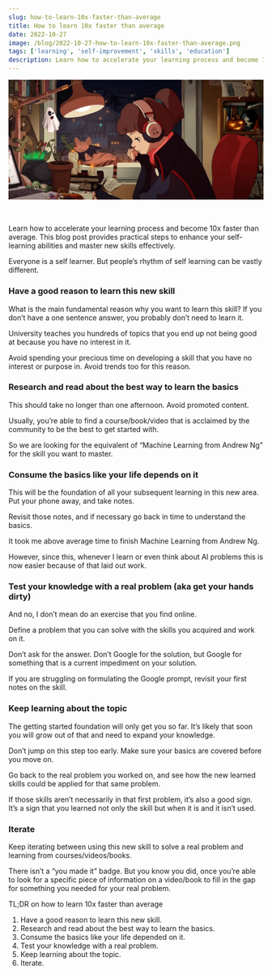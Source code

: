 ```yaml
---
slug: how-to-learn-10x-faster-than-average
title: How to learn 10x faster than average
date: 2022-10-27
image: /blog/2022-10-27-how-to-learn-10x-faster-than-average.png
tags: ['learning', 'self-improvement', 'skills', 'education']
description: Learn how to accelerate your learning process and become 10x faster than average. This blog post provides practical steps to enhance your self-learning abilities and master new skills effectively.
---
```


<p align="center">
    <img width="600" src="/blog/2022-10-27-how-to-learn-10x-faster-than-average.png"/>
</p>

<br />

Learn how to accelerate your learning process and become 10x faster than average. This blog post provides practical steps to enhance your self-learning abilities and master new skills effectively.

<!-- truncate -->

<div style={{borderTop: '1px solid #0088CC', margin: '1.5em 0'}} />

Everyone is a self learner. But people’s rhythm of self learning can be vastly different.

### Have a good reason to learn this new skill

What is the main fundamental reason why you want to learn this skill? If you don’t have a one sentence answer, you probably don’t need to learn it.

University teaches you hundreds of topics that you end up not being good at because you have no interest in it.

Avoid spending your precious time on developing a skill that you have no interest or purpose in. Avoid trends too for this reason.

### Research and read about the best way to learn the basics

This should take no longer than one afternoon. Avoid promoted content.

Usually, you’re able to find a course/book/video that is acclaimed by the community to be the best to get started with.

So we are looking for the equivalent of “Machine Learning from Andrew Ng” for the skill you want to master.

### Consume the basics like your life depends on it

This will be the foundation of all your subsequent learning in this new area. Put your phone away, and take notes.

Revisit those notes, and if necessary go back in time to understand the basics.

It took me above average time to finish Machine Learning from Andrew Ng.

However, since this, whenever I learn or even think about AI problems this is now easier because of that laid out work.

### Test your knowledge with a real problem (aka get your hands dirty)

And no, I don’t mean do an exercise that you find online.

Define a problem that you can solve with the skills you acquired and work on it.

Don’t ask for the answer. Don’t Google for the solution, but Google for something that is a current impediment on your solution.

If you are struggling on formulating the Google prompt, revisit your first notes on the skill.

### Keep learning about the topic

The getting started foundation will only get you so far. It’s likely that soon you will grow out of that and need to expand your knowledge.

Don’t jump on this step too early. Make sure your basics are covered before you move on.

Go back to the real problem you worked on, and see how the new learned skills could be applied for that same problem.

If those skills aren’t necessarily in that first problem, it’s also a good sign. It’s a sign that you learned not only the skill but when it is and it isn’t used.

### Iterate

Keep iterating between using this new skill to solve a real problem and learning from courses/videos/books.

There isn’t a “you made it” badge. But you know you did, once you’re able to look for a specific piece of information on a video/book to fill in the gap for something you needed for your real problem.

<div style={{borderTop: '1px solid #0088CC', margin: '1.5em 0'}} />

TL;DR on how to learn 10x faster than average

1. Have a good reason to learn this new skill.
2. Research and read about the best way to learn the basics.
3. Consume the basics like your life depended on it.
4. Test your knowledge with a real problem.
5. Keep learning about the topic.
6. Iterate.
